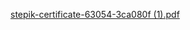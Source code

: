 [stepik-certificate-63054-3ca080f (1).pdf](https://github.com/KondratenkoMS/SQL_learning/files/8231400/stepik-certificate-63054-3ca080f.1.pdf)
